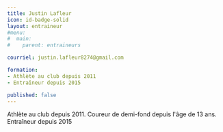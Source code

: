 ```yaml
---
title: Justin Lafleur
icon: id-badge-solid
layout: entraineur
#menu:
#  main:
#    parent: entraineurs

courriel: justin.lafleur8274@gmail.com

formation:
- Athlète au club depuis 2011
- Entraîneur depuis 2015

published: false
---
```


Athlète au club depuis 2011. Coureur de demi-fond depuis l'âge de 13 ans. Entraîneur depuis 2015
